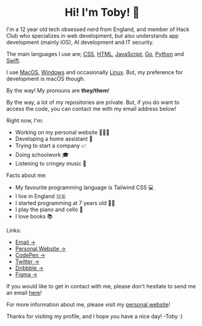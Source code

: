 <h1 align="center">
  Hi! I'm Toby! 👋
</h1>

I'm a 12 year old tech obsessed nerd from England, and member of Hack Club who specializes in web development, but also understands app development (mainly iOS), AI development and IT security.

The main languages I use are;  <a href="https://en.wikipedia.org/wiki/CSS">CSS</a>, <a href="https://en.wikipedia.org/wiki/HTML">HTML</a>, <a href="https://en.wikipedia.org/wiki/JavaScript">JavaScript</a>, <a href="https://en.wikipedia.org/wiki/Go_(programming_language)">Go</a>, <a href="https://en.wikipedia.org/wiki/Python_(programming_language)">Python</a> and <a href="https://en.wikipedia.org/wiki/Swift_(programming_language)">Swift</a>.

I use <a href="https://en.wikipedia.org/wiki/MacOS">MacOS</a>, <a href="https://en.wikipedia.org/wiki/Microsoft_Windows"> Windows</a> and occasionally <a href="https://en.wikipedia.org/wiki/Linux">Linux</a>. But, my preference for development is macOS though.

By the way! My pronouns are <b>they/them</b>!

By the way, a lot of my repositories are private. But, if you do want to access the code, you can contact me with my email address below!

Right now, I'm:
- Working on my personal website 👨🏻‍💻
- Developing a home assistant 🏡
- Trying to start a company 📈
- Doing schoolwork 🎓
- Listening to cringey music 🎼

Facts about me:
- My favourite programming language is Tailwind CSS 💻
- I live in England 🇬🇧
- I started programming at 7 years old 🧒🏻
- I play the piano and cello 🎵
- I love books 📚

Links:
- <a href="mailto:toby@tobyb.xyz">Email →</a>
- <a href="https://tobyb.xyz">Personal Website →</a>
- <a href="https://codepen.io/itstobez">CodePen →</a>
- <a href="https://twitter.com/itstobez_">Twitter →</a>
- <a href="https://dribbble.com/iTobez">Dribbble →</a>
- <a href="https://www.figma.com/@tobyb">Figma →</a>
 
If you would like to get in contact with me, please don't hesitate to send me an email <a href="mailto:toby@tobyb.xyz">here</a>!

For more information about me, please visit my <a href="https://tobyb.xyz">personal website</a>!

Thanks for visiting my profile, and I hope you have a nice day! -Toby :)
